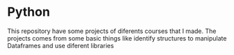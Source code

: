 # Python

This repository have some projects of diferents courses that I made. 
The projects comes from some basic things like identify structures to manipulate Dataframes and use diferent libraries
